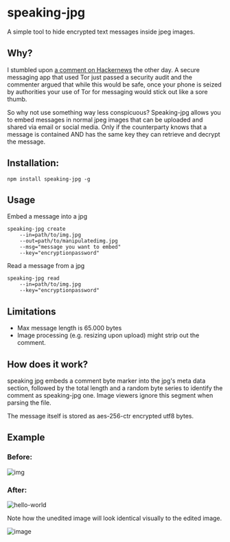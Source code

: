 # speaking-jpg
A simple tool to hide encrypted text messages inside jpeg images.

## Why?
I stumbled upon [a comment on Hackernews](https://news.ycombinator.com/item?id=14825675) the other day. A secure messaging app that used Tor just passed a security audit and the commenter argued that while this would be safe, once your phone is seized by authorities your use of Tor for messaging would stick out like a sore thumb.

So why not use something way less conspicuous? Speaking-jpg allows you to embed messages in normal jpeg images that can be uploaded and shared via email or social media. Only if the counterparty knows that a message is contained AND has the same key they can retrieve and decrypt the message.

## Installation:

```
npm install speaking-jpg -g
```

## Usage
Embed a message into a jpg

```shell
speaking-jpg create
    --in=path/to/img.jpg
    --out=path/to/manipulatedimg.jpg
    --msg="message you want to embed"
    --key="encryptionpassword"
```

Read a message from a jpg

```shell
speaking-jpg read
    --in=path/to/img.jpg
    --key="encryptionpassword"
```

## Limitations
- Max message length is 65.000 bytes
- Image processing (e.g. resizing upon upload) might strip out the comment.

## How does it work?
speaking jpg embeds a comment byte marker into the jpg's meta data section, followed by the total length and a random byte series to identify the comment as speaking-jpg one. Image viewers ignore this segment when parsing the file.

The message itself is stored as aes-256-ctr encrypted utf8 bytes.

## Example
### Before: 
![img](https://user-images.githubusercontent.com/5931248/28672046-7c10d624-72d6-11e7-8776-60c838c3d297.jpg)
### After:
![hello-world](https://user-images.githubusercontent.com/5931248/28672058-84ccac84-72d6-11e7-8a47-3e37fa1cbc4b.jpg)

Note how the unedited image will look identical visually to the edited image.

![image](https://user-images.githubusercontent.com/5931248/28672335-64d87704-72d7-11e7-882b-d6869be64b9a.png)
